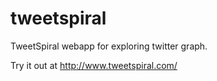tweetspiral
===========

TweetSpiral webapp for exploring twitter graph.

Try it out at http://www.tweetspiral.com/
